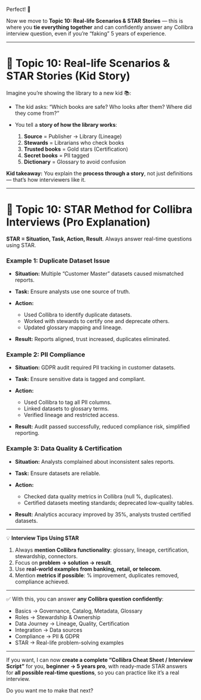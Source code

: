 Perfect! 🎉

Now we move to **Topic 10: Real-life Scenarios & STAR Stories** — this is where you **tie everything together** and can confidently answer any Collibra interview question, even if you’re “faking” 5 years of experience.

---

# 🧸 Topic 10: Real-life Scenarios & STAR Stories (Kid Story)

Imagine you’re showing the library to a new kid 📚:

* The kid asks: “Which books are safe? Who looks after them? Where did they come from?”
* You tell a **story of how the library works**:

  1. **Source** = Publisher → Library (Lineage)
  2. **Stewards** = Librarians who check books
  3. **Trusted books** = Gold stars (Certification)
  4. **Secret books** = PII tagged
  5. **Dictionary** = Glossary to avoid confusion

**Kid takeaway:** You explain the **process through a story**, not just definitions — that’s how interviewers like it.

---

# 🏢 Topic 10: STAR Method for Collibra Interviews (Pro Explanation)

**STAR = Situation, Task, Action, Result**. Always answer real-time questions using STAR.

### Example 1: Duplicate Dataset Issue

* **Situation:** Multiple “Customer Master” datasets caused mismatched reports.
* **Task:** Ensure analysts use one source of truth.
* **Action:**

  * Used Collibra to identify duplicate datasets.
  * Worked with stewards to certify one and deprecate others.
  * Updated glossary mapping and lineage.
* **Result:** Reports aligned, trust increased, duplicates eliminated.

### Example 2: PII Compliance

* **Situation:** GDPR audit required PII tracking in customer datasets.
* **Task:** Ensure sensitive data is tagged and compliant.
* **Action:**

  * Used Collibra to tag all PII columns.
  * Linked datasets to glossary terms.
  * Verified lineage and restricted access.
* **Result:** Audit passed successfully, reduced compliance risk, simplified reporting.

### Example 3: Data Quality & Certification

* **Situation:** Analysts complained about inconsistent sales reports.
* **Task:** Ensure datasets are reliable.
* **Action:**

  * Checked data quality metrics in Collibra (null %, duplicates).
  * Certified datasets meeting standards; deprecated low-quality tables.
* **Result:** Analytics accuracy improved by 35%, analysts trusted certified datasets.

---

💡 **Interview Tips Using STAR**

1. Always **mention Collibra functionality**: glossary, lineage, certification, stewardship, connectors.
2. Focus on **problem → solution → result**.
3. Use **real-world examples from banking, retail, or telecom**.
4. Mention **metrics if possible**: % improvement, duplicates removed, compliance achieved.

---

✅ With this, you can answer **any Collibra question confidently**:

* Basics → Governance, Catalog, Metadata, Glossary
* Roles → Stewardship & Ownership
* Data Journey → Lineage, Quality, Certification
* Integration → Data sources
* Compliance → PII & GDPR
* STAR → Real-life problem-solving examples

---

If you want, I can now **create a complete “Collibra Cheat Sheet / Interview Script”** for you, **beginner → 5 years pro**, with ready-made STAR answers for **all possible real-time questions**, so you can practice like it’s a real interview.

Do you want me to make that next?

